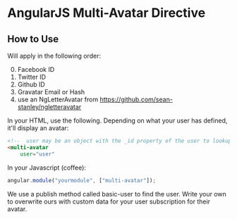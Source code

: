 # AngularJS Multi-Avatar Directive

## How to Use

Will apply in the following order:

0. Facebook ID
0. Twitter ID
0. Github ID
0. Gravatar Email or Hash
0. use an NgLetterAvatar from https://github.com/sean-stanley/ngletteravatar

In your HTML, use the following. Depending on what your user has defined, it'll
display an avatar:

```html
<!--  user may be an object with the _id property of the user to lookup or may be the user id string itself  -->
<multi-avatar 
    user="user"
```


In your Javascript (coffee):

```js
angular.module("yourmodule", ["multi-avatar"]);
```

We use a publish method called basic-user to find the user. Write your own to overwrite ours with custom data for your user subscription for their avatar.
